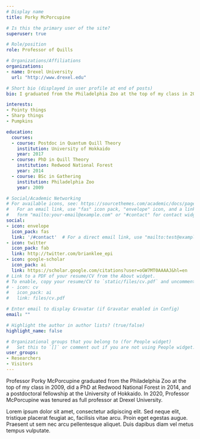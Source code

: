 ```yaml
---
# Display name
title: Porky McPorcupine

# Is this the primary user of the site?
superuser: true

# Role/position
role: Professor of Quills

# Organizations/Affiliations
organizations:
- name: Drexel University
  url: "http://www.drexel.edu"

# Short bio (displayed in user profile at end of posts)
bio: I graduated from the Philadelphia Zoo at the top of my class in 2009, did my PhD at Redwood National Forest in 2014, and a postdoctoral fellowship at the University of Hokkaido. In 2020 I was tenured as full professor at Drexel University.

interests:
- Pointy things
- Sharp things
- Pumpkins

education:
  courses:
  - course: Postdoc in Quantum Quill Theory
    institution: University of Hokkaido
    year: 2017
  - course: PhD in Quill Theory
    institution: Redwood National Forest
    year: 2014
  - course: BSc in Gathering
    institution: Philadelphia Zoo
    year: 2009

# Social/Academic Networking
# For available icons, see: https://sourcethemes.com/academic/docs/page-builder/#icons
#   For an email link, use "fas" icon pack, "envelope" icon, and a link in the
#   form "mailto:your-email@example.com" or "#contact" for contact widget.
social:
- icon: envelope
  icon_pack: fas
  link: '/#contact'  # For a direct email link, use "mailto:test@example.org".
- icon: twitter
  icon_pack: fab
  link: http://twitter.com/brianklee_epi
- icon: google-scholar
  icon_pack: ai
  link: https://scholar.google.com/citations?user=oGW7MT0AAAAJ&hl=en
# Link to a PDF of your resume/CV from the About widget.
# To enable, copy your resume/CV to `static/files/cv.pdf` and uncomment the lines below.
# - icon: cv
#   icon_pack: ai
#   link: files/cv.pdf

# Enter email to display Gravatar (if Gravatar enabled in Config)
email: ""

# Highlight the author in author lists? (true/false)
highlight_name: false

# Organizational groups that you belong to (for People widget)
#   Set this to `[]` or comment out if you are not using People widget.
user_groups:
- Researchers
- Visitors
---
```


Professor Porky McPorcupine graduated from the Philadelphia Zoo at the top of my class in 2009, did a PhD at Redwood National Forest in 2014, and a postdoctoral fellowship at the University of Hokkaido. In 2020, Professor McPorcupine was tenured as full professor at Drexel University.

Lorem ipsum dolor sit amet, consectetur adipiscing elit. Sed neque elit, tristique placerat feugiat ac, facilisis vitae arcu. Proin eget egestas augue. Praesent ut sem nec arcu pellentesque aliquet. Duis dapibus diam vel metus tempus vulputate.
